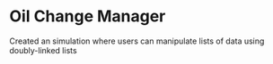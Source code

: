 <h1>Oil Change Manager</h1>
Created an simulation where users can manipulate lists of data using doubly-linked lists
